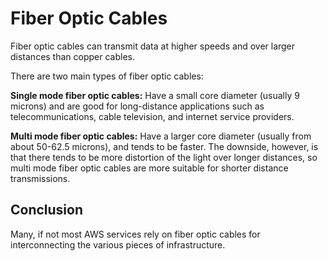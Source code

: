 # Fiber Optic Cables

Fiber optic cables can transmit data at higher speeds and over larger distances than copper cables.

There are two main types of fiber optic cables:

**Single mode fiber optic cables:** Have a small core diameter (usually 9 microns) and are good for long-distance applications such as telecommunications, cable television, and internet service providers.

**Multi mode fiber optic cables:** Have a larger core diameter (usually from about 50-62.5 microns), and tends to be faster. The downside, however, is that there tends to be more distortion of the light over longer distances, so multi mode fiber optic cables are more suitable for shorter distance transmissions.

## Conclusion

Many, if not most AWS services rely on fiber optic cables for interconnecting the various pieces of infrastructure.
